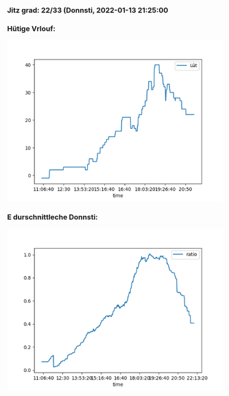 ### Jitz grad: 22/33 (Donnsti, 2022-01-13 21:25:00

### Hütige Vrlouf:
![Graph](Today.png)

### E durschnittleche Donnsti:
![Graph](Donnsti.png)